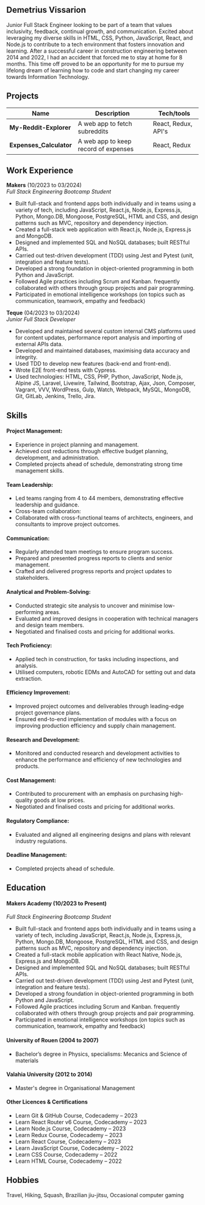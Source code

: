 ## Demetrius Vissarion

Junior Full Stack Engineer looking to be part of a team that values inclusivity, feedback, continual growth, and communication. Excited about leveraging my diverse skills in HTML, CSS, Python, JavaScript, React, and Node.js to contribute to a tech environment that fosters innovation and learning.
After a successful career in construction engineering between 2014 and 2022, I had an accident that forced me to stay at home for 8 months. This time off proved to be an opportunity for me to pursue my lifelong dream of learning how to code and start changing my career towards Information Technology.


## Projects

| Name                         | Description                          | Tech/tools          |
| ---------------------------- | ------------------------------------ | ------------------- |
| **My-Reddit-Explorer**       | A web app to fetch subreddits        | React, Redux, API's |
| **Expenses_Calculator**      | A web app to keep record of expenses | React, Redux        |


## Work Experience

**Makers** (10/2023 to 03/2024)  
_Full Stack Engineering Bootcamp Student_
- Built full-stack and frontend apps both individually and in teams using a variety of tech, including JavaScript, React.js, Node.js, Express.js, Python, Mongo.DB, Mongoose, PostgreSQL, HTML and CSS, and design patterns such as MVC, repository and dependency injection.
- Created a full-stack web application with React.js, Node.js, Express.js and MongoDB.
- Designed and implemented SQL and NoSQL databases; built RESTful APIs.
- Carried out test-driven development (TDD) using Jest and Pytest (unit, integration and feature tests).
- Developed a strong foundation in object-oriented programming in both Python and JavaScript.
- Followed Agile practices including Scrum and Kanban. frequently collaborated with others through group projects and pair programming.
- Participated in emotional intelligence workshops (on topics such as communication, teamwork, empathy and feedback)
  
**Teque** (04/2023 to 03/2024)  
_Junior Full Stack Developer_
- Developed and maintained several custom internal CMS platforms used for content updates, performance report analysis and importing of external APIs data. 
- Developed and maintained databases, maximising data accuracy and integrity. 
- Used TDD to develop new features (back-end and front-end). 
- Wrote E2E front-end tests with Cypress.
- Used technologies: HTML, CSS, PHP, Python, JavaScript, Node.js, Alpine JS, Laravel, Livewire, Tailwind, Bootstrap, Ajax, Json, Composer, Vagrant, VVV, WordPress, Gulp, Watch, Webpack, MySQL, MongoDB, Git, GitLab, Jenkins, Trello, Jira.


## Skills

#### Project Management:
- Experience in project planning and management.
- Achieved cost reductions through effective budget planning, development, and administration.
- Completed projects ahead of schedule, demonstrating strong time management skills.

#### Team Leadership:
- Led teams ranging from 4 to 44 members, demonstrating effective leadership and guidance.
- Cross-team collaboration:
- Collaborated with cross-functional teams of architects, engineers, and consultants to improve project outcomes.

#### Communication:
- Regularly attended team meetings to ensure program success.
- Prepared and presented progress reports to clients and senior management.
- Crafted and delivered progress reports and project updates to stakeholders.

#### Analytical and Problem-Solving:
- Conducted strategic site analysis to uncover and minimise low-performing areas.
- Evaluated and improved designs in cooperation with technical managers and design team members.
- Negotiated and finalised costs and pricing for additional works.

#### Tech Proficiency:
- Applied tech in construction, for tasks including inspections, and analysis.
- Utilised computers, robotic EDMs and AutoCAD for setting out and data extraction.

#### Efficiency Improvement:
- Improved project outcomes and deliverables through leading-edge project governance plans.
- Ensured end-to-end implementation of modules with a focus on improving production efficiency and supply chain management.

#### Research and Development:
- Monitored and conducted research and development activities to enhance the performance and efficiency of new technologies and products.

#### Cost Management:
- Contributed to procurement with an emphasis on purchasing high-quality goods at low prices.
- Negotiated and finalised costs and pricing for additional works.

#### Regulatory Compliance:
- Evaluated and aligned all engineering designs and plans with relevant industry regulations.

#### Deadline Management:
- Completed projects ahead of schedule.


## Education

#### Makers Academy (10/2023 to Present)  
_Full Stack Engineering Bootcamp Student_
- Built full-stack and frontend apps both individually and in teams using a variety of tech, including JavaScript, React.js, Node.js, Express.js, Python, Mongo.DB, Mongoose, PostgreSQL, HTML and CSS, and design patterns such as MVC, repository and dependency injection.
- Created a full-stack mobile application with React Native, Node.js, Express.js and MongoDB.
- Designed and implemented SQL and NoSQL databases; built RESTful APIs.
- Carried out test-driven development (TDD) using Jest and Pytest (unit, integration and feature tests).
- Developed a strong foundation in object-oriented programming in both Python and JavaScript.
- Followed Agile practices including Scrum and Kanban. frequently collaborated with others through group projects and pair programming.
- Participated in emotional intelligence workshops (on topics such as communication, teamwork, empathy and feedback)

#### University of Rouen (2004 to 2007)
- Bachelor’s degree in Physics, specialisms: Mecanics and Science of materials

#### Valahia University (2012 to 2014)
- Master's degree in Organisational Management

#### Other Licences & Certifications
- Learn Git & GitHub Course, Codecademy – 2023
- Learn React Router v6 Course, Codecademy – 2023
- Learn Node.js Course, Codecademy – 2023
- Learn Redux Course, Codecademy – 2023
- Learn React Course, Codecademy – 2023
- Learn JavaScript Course, Codecademy – 2022
- Learn CSS Course, Codecademy – 2022
- Learn HTML Course, Codecademy – 2022

## Hobbies
Travel, Hiking, Squash, Brazilian jiu-jitsu, Occasional computer gaming
